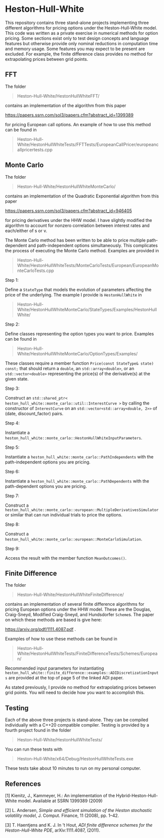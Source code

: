 # Heston-Hull-White
This repository contains three stand-alone projects implementing three different algorithms for pricing options under the Heston-Hull-White model. This code was written as a private exercise in numerical methods for option pricing. Some sections exist only to test design concepts and language features but otherwise provide only nominal reductions in computation time and memory usage. Some features you may expect to be present are excluded. For example, the finite difference class provides no method for extrapolating prices between grid points.

## FFT

The folder

> Heston-Hull-White/HestonHullWhiteFFT/ 

contains an implementation of the algorithm from this paper

https://papers.ssrn.com/sol3/papers.cfm?abstract_id=1399389

for pricing European call options. An example of how to use this method can be found in 

> Heston-Hull-White/HestonHullWhiteTests/FFTTests/EuropeanCallPricer/europeancallpricertests.cpp

## Monte Carlo

The folder

> Heston-Hull-White/HestonHullWhiteMonteCarlo/

contains an implementation of the Quadratic Exponential algorithm from this paper

https://papers.ssrn.com/sol3/papers.cfm?abstract_id=946405

for pricing derivatives under the HHW model. I have slightly modified the algorithm to account for nonzero correlation between interest rates and each/either of s or v.

The Monte Carlo method has been written to be able to price multiple path-dependent and path-independent options simultaneously. This complicates the process of executing the Monte Carlo method. Examples are provided in 

> Heston-Hull-White/HestonHullWhiteTests/MonteCarloTests/European/EuropeanMonteCarloTests.cpp

Step 1:

Define a ```StateType``` that models the evolution of parameters affecting the price of the underlying. The example I provide is ```HestonHullWhite``` in

> Heston-Hull-White/HestonHullWhiteMonteCarlo/StateTypes/Examples/HestonHullWhite/

Step 2:

Define classes representing the option types you want to price. Examples can be found in

> Heston-Hull-White/HestonHullWhiteMonteCarlo/OptionTypes/Examples/

These classes require a member function ```Price(const StateType& state) const;``` that should return a ```double```, an ```std::array<double>```, or an ```std::vector<double>``` representing the price(s) of the derivative(s) at the given state.

Step 3: 

Construct an ```std::shared_ptr< heston_hull_white::monte_carlo::util::InterestCurve >``` by calling the constructor of ```InterestCurve``` on an ```std::vector<std::array<double, 2>>``` of (date, discount_factor) pairs.


Step 4:

Instantiate a ```heston_hull_white::monte_carlo::HestonHullWhiteInputParameters```.


Step 5:

Instantiate a ```heston_hull_white::monte_carlo::PathIndependents``` with the path-independent options you are pricing.

Step 6:

Instantiate a ```heston_hull_white::monte_carlo::PathDependents``` with the path-dependent options you are pricing.

Step 7: 

Construct a ```heston_hull_white::monte_carlo::european::MultipleDerivativesSimulator``` or similar that can run individual trials to price the options.

Step 8: 

Construct a ```heston_hull_white::monte_carlo::european::MonteCarloSimulation```.

Step 9:

Access the result with the member function ```MeanOutcomes()```.


## Finite Difference

The folder

> Heston-Hull-White/HestonHullWhiteFiniteDifference/

contains an implementation of several finite difference algorithms for pricing European options under the HHW model. These are the Douglas, Craig-Sneyd, Modified Craig-Sneyd, and Hundsdorfer ```Scheme```s. The paper on which these methods are based is give here:

https://arxiv.org/pdf/1111.4087.pdf .

Examples of how to use these methods can be found in 

> Heston-Hull-White/HestonHullWhiteTests/FiniteDifferenceTests/Schemes/European/

Recommended input parameters for instantiating ```heston_hull_white::finite_difference::examples::ADIDiscretizationInputs``` are provided at the top of page 5 of the linked ADI paper.

As stated previously, I provide no method for extrapolating prices between grid points. You will need to decide how you want to accomplish this. 

## Testing

Each of the above three projects is stand-alone. They can be compiled individually with a C++20 compatible compiler. Testing is provided by a fourth project found in the folder

> Heston-Hull-White/HestonHullWhiteTests/

You can run these tests with 

> Heston-Hull-White/x64/Debug/HestonHullWhiteTests.exe

These tests take about 10 minutes to run on my personal computer.


## References
<a id="1">[1]</a> 
Kienitz, J., Kammeyer, H.: An implementation of the Hybrid-Heston-Hull-White model. Available at SSRN 1399389 (2009)

<a id="2">[2]</a>
L. Andersen, *Simple and efficient simulation of the Heston stochastic volatility model*, J. Comput. Finance, 11 (2008), pp. 1–42.

<a id="3">[3]</a>
T. Haentjens and K. J. In ’t Hout, *ADI finite difference schemes for the Heston-Hull-White PDE*, arXiv:1111.4087, (2011).
